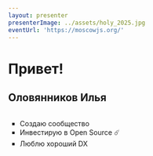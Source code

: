 ```yaml
---
layout: presenter
presenterImage: ../assets/holy_2025.jpg
eventUrl: 'https://moscowjs.org/'
---
```


<style>
    ul {
        margin-top: 2rem;
        list-style-type: square !important;
    }
</style>   

# Привет!
## Оловянников Илья

- Создаю сообщество
- Инвестирую в Open Source ☄️
- Люблю хороший DX

<Counter/>

